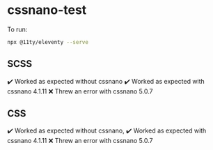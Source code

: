 # cssnano-test

To run:
```bash
npx @11ty/eleventy --serve
```

## SCSS
✔️ Worked as expected without cssnano
✔️ Worked as expected with cssnano 4.1.11
❌ Threw an error with cssnano 5.0.7

## CSS
✔️ Worked as expected without cssnano,
✔️ Worked as expected with cssnano 4.1.11
❌ Threw an error with cssnano 5.0.7

